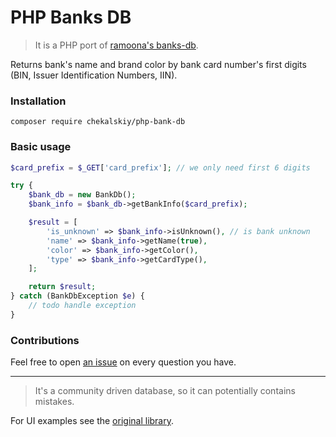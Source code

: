 # PHP Banks DB

> It is a PHP port of [ramoona's banks-db](https://github.com/ramoona/banks-db).

Returns bank's name and brand color by bank card number's first digits (BIN, Issuer Identification Numbers, IIN).

### Installation

```
composer require chekalskiy/php-bank-db
```

### Basic usage

```php
$card_prefix = $_GET['card_prefix']; // we only need first 6 digits

try {
    $bank_db = new BankDb();
    $bank_info = $bank_db->getBankInfo($card_prefix);

    $result = [
        'is_unknown' => $bank_info->isUnknown(), // is bank unknown
        'name' => $bank_info->getName(true),
        'color' => $bank_info->getColor(),
        'type' => $bank_info->getCardType(),
    ];

    return $result;
} catch (BankDbException $e) {
    // todo handle exception
}
```

### Contributions

Feel free to open [an issue](https://github.com/chekalskiy/php-bank-db/issues) on every question you have.

---

> It's a community driven database, so it can potentially contains mistakes.

For UI examples see the [original library](https://github.com/ramoona/banks-db).

